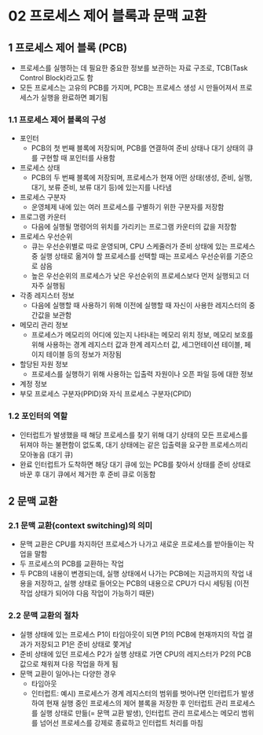 # 02 프로세스 제어 블록과 문맥 교환
## 1 프로세스 제어 블록 (PCB)
- 프로세스를 실행하는 데 필요한 중요한 정보를 보관하는 자료 구조로, TCB(Task Control Block)라고도 함
- 모든 프로세스는 고유의 PCB를 가지며, PCB는 프로세스 생성 시 만들어져서 프로세스가 실행을 완료하면 폐기됨

### 1.1 프로세스 제어 블록의 구성
- 포인터
    - PCB의 첫 번째 블록에 저장되며, PCB를 연결하여 준비 상태나 대기 상태의 큐를 구현할 때 포인터를 사용함
- 프로세스 상태
    - PCB의 두 번째 블록에 저장되며, 프로세스가 현재 어떤 상태(생성, 준비, 실행, 대기, 보류 준비, 보류 대기 등)에 있는지를 나타냄
- 프로세스 구분자
    - 운영체제 내에 있는 여러 프로세스를 구별하기 위한 구분자를 저장함
- 프로그램 카운터
    - 다음에 실행될 명령어의 위치를 가리키는 프로그램 카운터의 값을 저장함
- 프로세스 우선순위
    - 큐는 우선순위별로 따로 운영되며, CPU 스케줄러가 준비 상태에 있는 프로세스 중 실행 상태로 옮겨야 할 프로세스를 선택할 때는 프로세스 우선순위를 기준으로 삼음
    - 높은 우선순위의 프로세스가 낮은 우선순위의 프로세스보다 먼저 실행되고 더 자주 실행됨
- 각종 레지스터 정보
    - 다음에 실행할 때 사용하기 위해 이전에 실행할 때 자신이 사용한 레지스터의 중간값을 보관함
- 메모리 관리 정보
    - 프로세스가 메모리의 어디에 있는지 나타내는 메모리 위치 정보, 메모리 보호를 위해 사용하는 경계 레지스터 값과 한계 레지스터 값, 세그먼테이션 테이블, 페이지 테이블 등의 정보가 저장됨
- 할당된 자원 정보
    - 프로세스를 실행하기 위해 사용하는 입출력 자원이나 오픈 파일 등에 대한 정보
- 계정 정보
- 부모 프로세스 구분자(PPID)와 자식 프로세스 구분자(CPID)

### 1.2 포인터의 역할
- 인터럽트가 발생했을 때 해당 프로세스를 찾기 위해 대기 상태의 모든 프로세스를 뒤져야 하는 불편함이 없도록, 대기 상태에는 같은 입출력을 요구한 프로세스끼리 모아놓음 (대기 큐)
- 완료 인터럽트가 도착하면 해당 대기 큐에 있는 PCB를 찾아서 상태를 준비 상태로 바꾼 후 대기 큐에서 제거한 후 준비 큐로 이동함

## 2 문맥 교환
### 2.1 문맥 교환(context switching)의 의미
- 문맥 교환은 CPU를 차지하던 프로세스가 나가고 새로운 프로세스를 받아들이는 작업을 말함
- 두 프로세스의 PCB를 교환하는 작업
- 두 PCB의 내용이 변경되는데, 실행 상태에서 나가는 PCB에는 지금까지의 작업 내용을 저장하고, 실행 상태로 들어오는 PCB의 내용으로 CPU가 다시 세팅됨 (이전 작업 상태가 되어야 다음 작업이 가능하기 때문)

### 2.2 문맥 교환의 절차
- 실행 상태에 있는 프로세스 P1이 타임아웃이 되면 P1의 PCB에 현재까지의 작업 결과가 저장되고 P1은 준비 상태로 쫓겨남
- 준비 상태에 있던 프로세스 P2가 실행 상태로 가면 CPU의 레지스터가 P2의 PCB 값으로 채워져 다응 작업을 하게 됨
- 문맥 교환이 일어나는 다양한 경우
    - 타임아웃
    - 인터럽트: 예시) 프로세스가 경계 레지스터의 범위를 벗어나면 인터럽트가 발생하여 현재 실행 중인 프로세스의 제어 블록을 저장한 후 인터럽트 관리 프로세스를 실행 상태로 만듦(= 문맥 교환 발생), 인터럽트 관리 프로세스는 메모리 범위를 넘어선 프로세스를 강제로 종료하고 인터럽트 처리를 마침